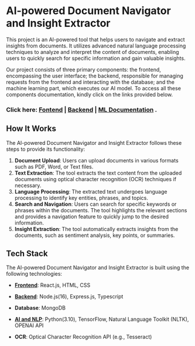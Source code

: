 # AI-powered Document Navigator and Insight Extractor

This project is an AI-powered tool that helps users to navigate and extract insights from documents. It utilizes advanced natural language processing techniques to analyze and interpret the content of documents, enabling users to quickly search for specific information and gain valuable insights.

Our project consists of three primary components: the frontend, encompassing the user interface; the backend, responsible for managing requests from the frontend and interacting with the database; and the machine learning part, which executes our AI model. To access all these components documentation, kindly click on the links provided below.
### Click here: [Fontend](./FRONTEND_DOC.md) |   [Backend](./READMEBACKEND.md) | [ML Documentation](./ML_DOC.md) .

## How It Works

The AI-powered Document Navigator and Insight Extractor follows these steps to provide its functionality:

1. **Document Upload**: Users can upload documents in various formats such as PDF, Word, or Text files.
2. **Text Extraction**: The tool extracts the text content from the uploaded documents using optical character recognition (OCR) techniques if necessary.
3. **Language Processing**: The extracted text undergoes language processing to identify key entities, phrases, and topics.
4. **Search and Navigation**: Users can search for specific keywords or phrases within the documents. The tool highlights the relevant sections and provides a navigation feature to quickly jump to the desired information.
5. **Insight Extraction**: The tool automatically extracts insights from the documents, such as sentiment analysis, key points, or summaries.

## Tech Stack

The AI-powered Document Navigator and Insight Extractor is built using the following technologies:

- **[Frontend](./FRONTEND_DOC.md)**: React.js, HTML, CSS
 

- **[Backend](./READMEBACKEND.md)**: Node.js(16), Express.js, Typescript
- **Database**: MongoDB
- **[AI and NLP](./ML_DOC.md)**: Python(3.10), TensorFlow, Natural Language Toolkit (NLTK), OPENAI API
- **OCR**: Optical Character Recognition API (e.g., Tesseract)
